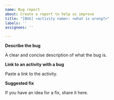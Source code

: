```yaml
---
name: Bug report
about: Create a report to help us improve
title: "[BUG] <activity name>: <what is wrong?>"
labels: ''
assignees: ''

---
```


**Describe the bug**
  
  
A clear and concise description of what the bug is.

**Link to an activity with a bug**
  
  
Paste a link to the activity.

**Suggested fix**
  
  
If you have an idea for a fix, share it here.

